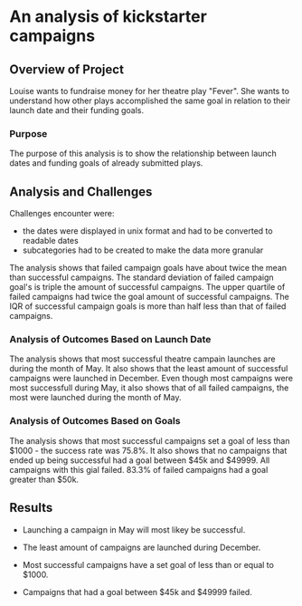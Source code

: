 # An analysis of kickstarter campaigns

## Overview of Project 
Louise wants to fundraise money for her theatre play "Fever". 
She wants to understand how other plays accomplished the same goal in relation to their launch date and their funding goals.

### Purpose
The purpose of this analysis is to show the relationship between launch dates and funding goals of already submitted plays.

## Analysis and Challenges
Challenges encounter were:
- the dates were displayed in unix format and had to be converted to readable dates
- subcategories had to be created to make the data more granular

The analysis shows that failed campaign goals have about twice the mean than successful campaigns.
The standard deviation of failed campaign goal's is triple the amount of successful campaigns.
The upper quartile of failed campaigns had twice the goal amount of successful campaigns.
The IQR of successful campaign goals is more than half less than that of failed campaigns.

### Analysis of Outcomes Based on Launch Date
The analysis shows that most successful theatre campain launches are during the month of May.
It also shows that the least amount of successful campaigns were launched in December. 
Even though most campaigns were most successfull during May, it also shows that of all failed campaigns, the most were launched
during the month of May.


### Analysis of Outcomes Based on Goals
The analysis shows that most successful campaigns set a goal of less than $1000 - the success rate was 75.8%. 
It also shows that no campaigns that ended up being successful had a goal between $45k and $49999. All campaigns with this gial
failed.
83.3% of failed campaigns had a goal greater than $50k.

## Results

- Launching a campaign in May will most likey be successful.
- The least amount of campaigns are launched during December.

- Most successful campaigns have a set goal of less than or equal to $1000.
- Campaigns that had a goal between $45k and $49999 failed.
